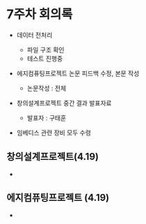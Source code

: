 # 7주차 회의록

- 데이터 전처리

  - 파일 구조 확인
  - 테스트 진행중

- 에지컴퓨팅프로젝트 논문 피드백 수정, 본문 작성

  - 논문작성 : 전체

- 창의설계프로젝트 중간 결과 발표자료

  - 발표자 : 구태훈

- 임베디스 관련 장비 모두 수령

## 창의설계프로젝트(4.19)

-

## 에지컴퓨팅프로젝트 (4.19)

-
